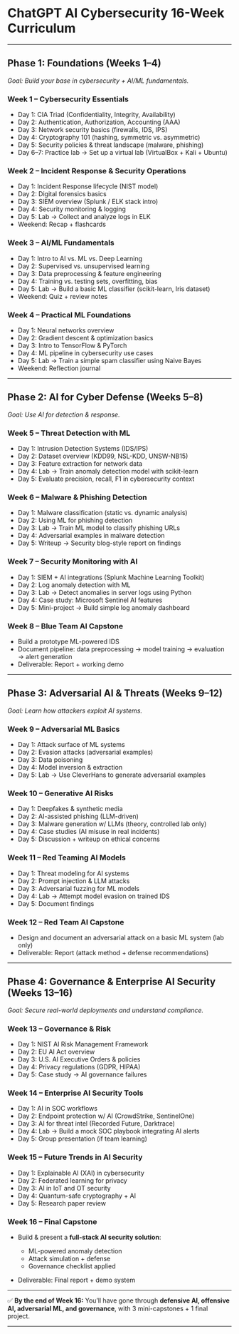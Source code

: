 # **ChatGPT AI Cybersecurity 16-Week Curriculum**

---

## **Phase 1: Foundations (Weeks 1–4)**

*Goal: Build your base in cybersecurity + AI/ML fundamentals.*

### **Week 1 – Cybersecurity Essentials**

* Day 1: CIA Triad (Confidentiality, Integrity, Availability)
* Day 2: Authentication, Authorization, Accounting (AAA)
* Day 3: Network security basics (firewalls, IDS, IPS)
* Day 4: Cryptography 101 (hashing, symmetric vs. asymmetric)
* Day 5: Security policies & threat landscape (malware, phishing)
* Day 6–7: Practice lab → Set up a virtual lab (VirtualBox + Kali + Ubuntu)

### **Week 2 – Incident Response & Security Operations**

* Day 1: Incident Response lifecycle (NIST model)
* Day 2: Digital forensics basics
* Day 3: SIEM overview (Splunk / ELK stack intro)
* Day 4: Security monitoring & logging
* Day 5: Lab → Collect and analyze logs in ELK
* Weekend: Recap + flashcards

### **Week 3 – AI/ML Fundamentals**

* Day 1: Intro to AI vs. ML vs. Deep Learning
* Day 2: Supervised vs. unsupervised learning
* Day 3: Data preprocessing & feature engineering
* Day 4: Training vs. testing sets, overfitting, bias
* Day 5: Lab → Build a basic ML classifier (scikit-learn, Iris dataset)
* Weekend: Quiz + review notes

### **Week 4 – Practical ML Foundations**

* Day 1: Neural networks overview
* Day 2: Gradient descent & optimization basics
* Day 3: Intro to TensorFlow & PyTorch
* Day 4: ML pipeline in cybersecurity use cases
* Day 5: Lab → Train a simple spam classifier using Naive Bayes
* Weekend: Reflection journal

---

## **Phase 2: AI for Cyber Defense (Weeks 5–8)**

*Goal: Use AI for detection & response.*

### **Week 5 – Threat Detection with ML**

* Day 1: Intrusion Detection Systems (IDS/IPS)
* Day 2: Dataset overview (KDD99, NSL-KDD, UNSW-NB15)
* Day 3: Feature extraction for network data
* Day 4: Lab → Train anomaly detection model with scikit-learn
* Day 5: Evaluate precision, recall, F1 in cybersecurity context

### **Week 6 – Malware & Phishing Detection**

* Day 1: Malware classification (static vs. dynamic analysis)
* Day 2: Using ML for phishing detection
* Day 3: Lab → Train ML model to classify phishing URLs
* Day 4: Adversarial examples in malware detection
* Day 5: Writeup → Security blog-style report on findings

### **Week 7 – Security Monitoring with AI**

* Day 1: SIEM + AI integrations (Splunk Machine Learning Toolkit)
* Day 2: Log anomaly detection with ML
* Day 3: Lab → Detect anomalies in server logs using Python
* Day 4: Case study: Microsoft Sentinel AI features
* Day 5: Mini-project → Build simple log anomaly dashboard

### **Week 8 – Blue Team AI Capstone**

* Build a prototype ML-powered IDS
* Document pipeline: data preprocessing → model training → evaluation → alert generation
* Deliverable: Report + working demo

---

## **Phase 3: Adversarial AI & Threats (Weeks 9–12)**

*Goal: Learn how attackers exploit AI systems.*

### **Week 9 – Adversarial ML Basics**

* Day 1: Attack surface of ML systems
* Day 2: Evasion attacks (adversarial examples)
* Day 3: Data poisoning
* Day 4: Model inversion & extraction
* Day 5: Lab → Use CleverHans to generate adversarial examples

### **Week 10 – Generative AI Risks**

* Day 1: Deepfakes & synthetic media
* Day 2: AI-assisted phishing (LLM-driven)
* Day 3: Malware generation w/ LLMs (theory, controlled lab only)
* Day 4: Case studies (AI misuse in real incidents)
* Day 5: Discussion + writeup on ethical concerns

### **Week 11 – Red Teaming AI Models**

* Day 1: Threat modeling for AI systems
* Day 2: Prompt injection & LLM attacks
* Day 3: Adversarial fuzzing for ML models
* Day 4: Lab → Attempt model evasion on trained IDS
* Day 5: Document findings

### **Week 12 – Red Team AI Capstone**

* Design and document an adversarial attack on a basic ML system (lab only)
* Deliverable: Report (attack method + defense recommendations)

---

## **Phase 4: Governance & Enterprise AI Security (Weeks 13–16)**

*Goal: Secure real-world deployments and understand compliance.*

### **Week 13 – Governance & Risk**

* Day 1: NIST AI Risk Management Framework
* Day 2: EU AI Act overview
* Day 3: U.S. AI Executive Orders & policies
* Day 4: Privacy regulations (GDPR, HIPAA)
* Day 5: Case study → AI governance failures

### **Week 14 – Enterprise AI Security Tools**

* Day 1: AI in SOC workflows
* Day 2: Endpoint protection w/ AI (CrowdStrike, SentinelOne)
* Day 3: AI for threat intel (Recorded Future, Darktrace)
* Day 4: Lab → Build a mock SOC playbook integrating AI alerts
* Day 5: Group presentation (if team learning)

### **Week 15 – Future Trends in AI Security**

* Day 1: Explainable AI (XAI) in cybersecurity
* Day 2: Federated learning for privacy
* Day 3: AI in IoT and OT security
* Day 4: Quantum-safe cryptography + AI
* Day 5: Research paper review

### **Week 16 – Final Capstone**

* Build & present a **full-stack AI security solution**:

  * ML-powered anomaly detection
  * Attack simulation + defense
  * Governance checklist applied
* Deliverable: Final report + demo system

---

✅ **By the end of Week 16:**
You’ll have gone through **defensive AI, offensive AI, adversarial ML, and governance**, with 3 mini-capstones + 1 final project.

---
